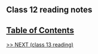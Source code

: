 ## Class 12 reading notes

## [Table of Contents](https://wondwosentsige.github.io/code-201-reading-notes)


























[>> NEXT (class 13 reading)](https://wondwosentsige.github.io/code-201-reading-notes/class-13)


